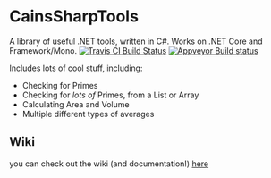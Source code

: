 # CainsSharpTools
A library of useful .NET tools, written in C#. Works on .NET Core and Framework/Mono.
[![Travis CI Build Status](https://travis-ci.com/cainy-a/CainsSharpTools.svg?branch=master)](https://travis-ci.com/cainy-a/CainsSharpTools)
[![Appveyor Build status](https://ci.appveyor.com/api/projects/status/0n0qj9ukxiyxwk65?svg=true)](https://ci.appveyor.com/project/cainy-a/cainssharptools)

Includes lots of cool stuff, including:
- Checking for Primes
- Checking for *lots of* Primes, from a List or Array
- Calculating Area and Volume
- Multiple different types of averages
## Wiki
you can check out the wiki (and documentation!) [here](https://cainssharptools.readthedocs.io)
